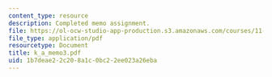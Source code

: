 ```yaml
---
content_type: resource
description: Completed memo assignment.
file: https://ol-ocw-studio-app-production.s3.amazonaws.com/courses/11-401-introduction-to-housing-community-and-economic-development-fall-2003/1b7deae22c208a1c0bc22ee023a26eba_k_a_memo3.pdf
file_type: application/pdf
resourcetype: Document
title: k_a_memo3.pdf
uid: 1b7deae2-2c20-8a1c-0bc2-2ee023a26eba
---
```

